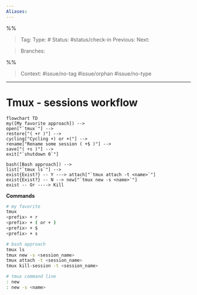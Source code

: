 ```yaml
---
Aliases: 
---
```

%%
> Tag: 
> Type: #
> Status: #status/check-in
> Previous: 
> Next: 

> Branches: 

%%

> Context: #issue/no-tag #issue/orphan #issue/no-type 

---
# Tmux - sessions workflow


```mermaid
flowchart TD
my([My favorite approach]) -->
open["`tmux`"] -->
restore["( +r )"] -->
cycling["Cycling +) or +("] -->
rename["Rename some session ( +$ )"] -->
save["( +s )"] -->
exit["`shutdown 0`"]

bash([Bash approach]) -->
list["`tmux ls`"] -->
exist{Exist?} -- Y ---> attach["`tmux attach -t <name>`"]
exist{Exist?} -- N --> new["`tmux new -s <name>`"]
exist -- Or ----> Kill
```

**Commands**

```bash
# my favorite
tmux
<prefix> + r
<prefix> + ( or + )
<prefix> + $
<prefix> + s

# bash approach
tmux ls
tmux new -s <session_name>
tmux attach -t <session_name>
tmux kill-session -t <session_name>

# tmux command line
: new
: new -s <name>
```